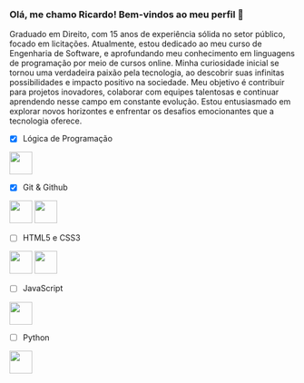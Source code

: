 ### Olá, me chamo Ricardo! Bem-vindos ao meu perfil 👋

Graduado em Direito, com 15 anos de experiência sólida no setor público, focado em licitações. Atualmente, estou dedicado ao meu curso de Engenharia de Software, e aprofundando meu conhecimento em linguagens de programação por meio de cursos online. Minha curiosidade inicial se tornou uma verdadeira paixão pela tecnologia, ao descobrir suas infinitas possibilidades e impacto positivo na sociedade. Meu objetivo é contribuir para projetos inovadores, colaborar com equipes talentosas e continuar aprendendo nesse campo em constante evolução. Estou entusiasmado em explorar novos horizontes e enfrentar os desafios emocionantes que a tecnologia oferece.


- [X] Lógica de Programação

<img loading="lazy" src="[https://cdn.jsdelivr.net/gh/devicons/devicon/icons/git/git-original.svg](https://www.google.com/url?sa=i&url=https%3A%2F%2Fpt.pngtree.com%2Fso%2Fl%25C3%25B3gica&psig=AOvVaw29rrnrN6oYY52EI3f2JtHN&ust=1696950096469000&source=images&cd=vfe&opi=89978449&ved=0CBEQjRxqFwoTCLi0q--d6YEDFQAAAAAdAAAAABAE)" width="40" height="40"/> 

- [X] Git & Github &nbsp;

<img loading="lazy" src="https://cdn.jsdelivr.net/gh/devicons/devicon/icons/git/git-original.svg" width="40" height="40"/> 
<img src="https://cdn.jsdelivr.net/gh/devicons/devicon/icons/github/github-original-wordmark.svg" width="40" height="40"/>
          
- [ ] HTML5 e CSS3
<img src="https://cdn.jsdelivr.net/gh/devicons/devicon/icons/html5/html5-original-wordmark.svg" width="40" height="40"/>
<img src="https://cdn.jsdelivr.net/gh/devicons/devicon/icons/css3/css3-original-wordmark.svg" width="40" height="40"/>
                             
- [ ] JavaScript

<img src="https://cdn.jsdelivr.net/gh/devicons/devicon/icons/javascript/javascript-original.svg" width="40" height="40"/>
        
- [ ] Python

<img src="https://cdn.jsdelivr.net/gh/devicons/devicon/icons/python/python-original-wordmark.svg" width="40" height="40"/>
          
